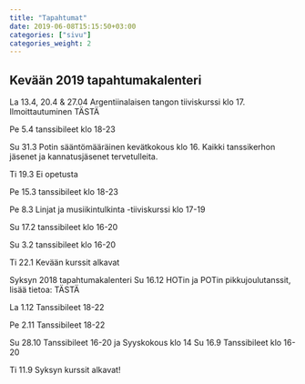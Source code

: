 ```yaml
---
title: "Tapahtumat"
date: 2019-06-08T15:15:50+03:00
categories: ["sivu"]
categories_weight: 2
---
```


## Kevään 2019 tapahtumakalenteri
La 13.4, 20.4 & 27.04 Argentiinalaisen tangon tiiviskurssi klo 17. Ilmoittautuminen TÄSTÄ

Pe 5.4 tanssibileet klo 18-23 

Su 31.3 Potin sääntömääräinen kevätkokous klo 16. Kaikki tanssikerhon jäsenet ja kannatusjäsenet tervetulleita.

Ti 19.3 Ei opetusta

Pe 15.3 tanssibileet klo 18-23

Pe 8.3 Linjat ja musiikintulkinta -tiiviskurssi klo 17-19

Su 17.2 tanssibileet klo 16-20

Su 3.2 tanssibileet klo 16-20

Ti 22.1 Kevään kurssit alkavat

Syksyn 2018 tapahtumakalenteri
Su 16.12 HOTin ja POTin pikkujoulutanssit, lisää tietoa: TÄSTÄ 

La 1.12 Tanssibileet 18-22

Pe 2.11 Tanssibileet 18-22

Su 28.10 Tanssibileet 16-20 ja Syyskokous klo 14
Su 16.9 Tanssibileet klo 16-20

Ti 11.9 Syksyn kurssit alkavat!
